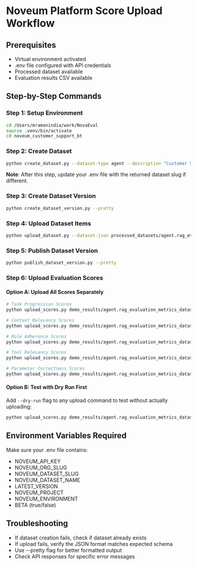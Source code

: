 # Noveum Platform Score Upload Workflow

## Prerequisites
- Virtual environment activated
- .env file configured with API credentials
- Processed dataset available
- Evaluation results CSV available

## Step-by-Step Commands

### Step 1: Setup Environment
```bash
cd /Users/mramanindia/work/NovaEval
source .venv/bin/activate
cd noveum_customer_support_bt
```

### Step 2: Create Dataset
```bash
python create_dataset.py --dataset-type agent --description "Customer Support Agent Evaluation Dataset" --pretty
```
**Note**: After this step, update your .env file with the returned dataset slug if different.

### Step 3: Create Dataset Version
```bash
python create_dataset_version.py --pretty
```

### Step 4: Upload Dataset Items
```bash
python upload_dataset.py --dataset-json processed_datasets/agent.rag_evaluation_metrics_dataset_processed_dataset.json --item-type conversation
```

### Step 5: Publish Dataset Version
```bash
python publish_dataset_version.py --pretty
```

### Step 6: Upload Evaluation Scores

#### Option A: Upload All Scores Separately
```bash
# Task Progression Scores
python upload_scores.py demo_results/agent.rag_evaluation_metrics_dataset/agent_evaluation_results.csv --item-key-col turn_id --score-col task_progression --reasoning-col task_progression_reasoning --scorer-id task_progression_scorer --scorer-version 1.0.0

# Context Relevancy Scores
python upload_scores.py demo_results/agent.rag_evaluation_metrics_dataset/agent_evaluation_results.csv --item-key-col turn_id --score-col context_relevancy --reasoning-col context_relevancy_reasoning --scorer-id context_relevancy_scorer --scorer-version 1.0.0

# Role Adherence Scores
python upload_scores.py demo_results/agent.rag_evaluation_metrics_dataset/agent_evaluation_results.csv --item-key-col turn_id --score-col role_adherence --reasoning-col role_adherence_reasoning --scorer-id role_adherence_scorer --scorer-version 1.0.0

# Tool Relevancy Scores
python upload_scores.py demo_results/agent.rag_evaluation_metrics_dataset/agent_evaluation_results.csv --item-key-col turn_id --score-col tool_relevancy --reasoning-col tool_relevancy_reasoning --scorer-id tool_relevancy_scorer --scorer-version 1.0.0

# Parameter Correctness Scores
python upload_scores.py demo_results/agent.rag_evaluation_metrics_dataset/agent_evaluation_results.csv --item-key-col turn_id --score-col parameter_correctness --reasoning-col parameter_correctness_reasoning --scorer-id parameter_correctness_scorer --scorer-version 1.0.0
```

#### Option B: Test with Dry Run First
Add `--dry-run` flag to any upload command to test without actually uploading:
```bash
python upload_scores.py demo_results/agent.rag_evaluation_metrics_dataset/agent_evaluation_results.csv --item-key-col turn_id --score-col task_progression --reasoning-col task_progression_reasoning --scorer-id task_progression_scorer --scorer-version 1.0.0 --dry-run
```

## Environment Variables Required
Make sure your .env file contains:
- NOVEUM_API_KEY
- NOVEUM_ORG_SLUG
- NOVEUM_DATASET_SLUG
- NOVEUM_DATASET_NAME
- LATEST_VERSION
- NOVEUM_PROJECT
- NOVEUM_ENVIRONMENT
- BETA (true/false)

## Troubleshooting
- If dataset creation fails, check if dataset already exists
- If upload fails, verify the JSON format matches expected schema
- Use --pretty flag for better formatted output
- Check API responses for specific error messages
